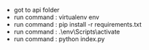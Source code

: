 * got to api folder
* run command : virtualenv env
* run command : pip install -r requirements.txt
* run command : .\env\Scripts\activate
* run command : python index.py